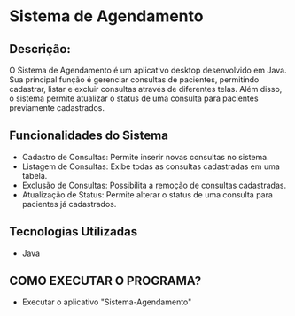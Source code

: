 # Sistema de Agendamento

## Descrição:
O Sistema de Agendamento é um aplicativo desktop desenvolvido em Java. Sua principal função é gerenciar consultas de pacientes, permitindo cadastrar, listar e excluir consultas através de diferentes telas. Além disso, o sistema permite atualizar o status de uma consulta para pacientes previamente cadastrados.

## Funcionalidades do Sistema
- Cadastro de Consultas: Permite inserir novas consultas no sistema.
- Listagem de Consultas: Exibe todas as consultas cadastradas em uma tabela.
- Exclusão de Consultas: Possibilita a remoção de consultas cadastradas.
- Atualização de Status: Permite alterar o status de uma consulta para pacientes já cadastrados.

## Tecnologias Utilizadas
- Java

## COMO EXECUTAR O PROGRAMA?
- Executar o aplicativo "Sistema-Agendamento"
